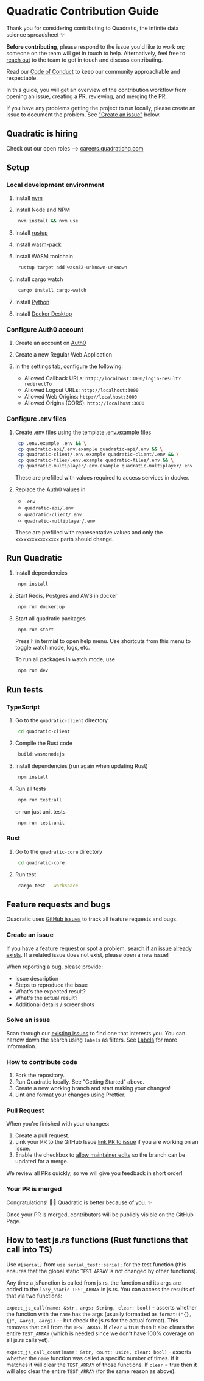 # Quadratic Contribution Guide

Thank you for considering contributing to Quadratic, the infinite data science spreadsheet :sparkles:

**Before contributing**, please respond to the issue you'd like to work on; someone on the team will get in touch to help. Alternatively, feel free to [reach out](https://www.quadratichq.com/contact) to the team to get in touch and discuss contributing.

Read our [Code of Conduct](./CODE_OF_CONDUCT.md) to keep our community approachable and respectable.

In this guide, you will get an overview of the contribution workflow from opening an issue, creating a PR, reviewing, and merging the PR.

If you have any problems getting the project to run locally, please create an issue to document the problem. See ["Create an issue"](#create-an-issue) below.

## Quadratic is hiring

Check out our open roles ⟶ [careers.quadratichq.com](https://careers.quadratichq.com)

## Setup

### Local development environment

1. Install [nvm](https://github.com/nvm-sh/nvm)

2. Install Node and NPM

   ```sh
    nvm install && nvm use
   ```

3. Install [rustup](https://www.rust-lang.org/tools/install)

4. Install [wasm-pack](https://rustwasm.github.io/wasm-pack/installer/)

5. Install WASM toolchain

   ```sh
    rustup target add wasm32-unknown-unknown
   ```

6. Install cargo watch

   ```sh
    cargo install cargo-watch
   ```

7. Install [Python](https://wiki.python.org/moin/BeginnersGuide/Download)

8. Install [Docker Desktop](https://docs.docker.com/desktop/)

### Configure Auth0 account

1. Create an account on [Auth0](https://auth0.com/)

2. Create a new Regular Web Application

3. In the settings tab, configure the following:
   - Allowed Callback URLs: `http://localhost:3000/login-result?redirectTo`
   - Allowed Logout URLs: `http://localhost:3000`
   - Allowed Web Origins: `http://localhost:3000`
   - Allowed Origins (CORS): `http://localhost:3000`

### Configure .env files

1. Create .env files using the template .env.example files

   ```sh
    cp .env.example .env && \
    cp quadratic-api/.env.example quadratic-api/.env && \
    cp quadratic-client/.env.example quadratic-client/.env && \
    cp quadratic-files/.env.example quadratic-files/.env && \
    cp quadratic-multiplayer/.env.example quadratic-multiplayer/.env
   ```

   These are prefilled with values required to access services in docker.

2. Replace the Auth0 values in

   - `.env`
   - `quadratic-api/.env`
   - `quadratic-client/.env`
   - `quadratic-multiplayer/.env`

   These are prefilled with representative values and only the `xxxxxxxxxxxxxxxx` parts should change.

## Run Quadratic

1. Install dependencies

   ```sh
    npm install
   ```

2. Start Redis, Postgres and AWS in docker

   ```sh
    npm run docker:up
   ```

3. Start all quadratic packages

   ```sh
    npm run start
   ```

   Press `h` in termial to open help menu. Use shortcuts from this menu to toggle watch mode, logs, etc.

   To run all packages in watch mode, use

   ```sh
    npm run dev
   ```

## Run tests

### TypeScript

1. Go to the `quadratic-client` directory

   ```sh
    cd quadratic-client
   ```

2. Compile the Rust code

   ```sh
    build:wasm:nodejs
   ```

3. Install dependencies (run again when updating Rust)

   ```sh
    npm install
   ```

4. Run all tests

   ```sh
    npm run test:all
   ```

   or run just unit tests

   ```sh
    npm run test:unit
   ```

### Rust

1. Go to the `quadratic-core` directory

   ```sh
    cd quadratic-core
   ```

2. Run test

   ```sh
    cargo test --workspace
   ```

## Feature requests and bugs

Quadratic uses [GitHub issues](https://github.com/quadratichq/quadratic/issues) to track all feature requests and bugs.

### Create an issue

If you have a feature request or spot a problem, [search if an issue already exists](https://docs.github.com/en/github/searching-for-information-on-github/searching-on-github/searching-issues-and-pull-requests#search-by-the-title-body-or-comments). If a related issue does not exist, please open a new issue!

When reporting a bug, please provide:

- Issue description
- Steps to reproduce the issue
- What's the expected result?
- What's the actual result?
- Additional details / screenshots

### Solve an issue

Scan through our [existing issues](https://github.com/quadratichq/quadratic/issues) to find one that interests you. You can narrow down the search using `labels` as filters. See [Labels](/contributing/how-to-use-labels.md) for more information.

### How to contribute code

1. Fork the repository.
2. Run Quadratic locally. See "Getting Started" above.
3. Create a new working branch and start making your changes!
4. Lint and format your changes using Prettier.

### Pull Request

When you're finished with your changes:

1. Create a pull request.
2. Link your PR to the GitHub Issue [link PR to issue](https://docs.github.com/en/issues/tracking-your-work-with-issues/linking-a-pull-request-to-an-issue) if you are working on an Issue.
3. Enable the checkbox to [allow maintainer edits](https://docs.github.com/en/github/collaborating-with-issues-and-pull-requests/allowing-changes-to-a-pull-request-branch-created-from-a-fork) so the branch can be updated for a merge.

We review all PRs quickly, so we will give you feedback in short order!

### Your PR is merged

Congratulations! :tada::tada: Quadratic is better because of you. :sparkles:

Once your PR is merged, contributors will be publicly visible on the GitHub Page.

## How to test js.rs functions (Rust functions that call into TS)

Use `#[serial]` from `use serial_test::serial;` for the test function (this
ensures that the global static `TEST_ARRAY` is not changed by other functions).

Any time a jsFunction is called from js.rs, the function and its args are added
to the `lazy_static TEST_ARRAY` in js.rs. You can access the results of that via
two functions:

`expect_js_call(name: &str, args: String, clear: bool)` - asserts whether the
function with the `name` has the args (usually formatted as `format!("{},{}",
&arg1, &arg2)` -- but check the js.rs for the actual format). This removes that
call from the `TEST_ARRAY`. If `clear` = true then it also clears the entire
`TEST_ARRAY` (which is needed since we don't have 100% coverage on all js.rs
calls yet).`

`expect_js_call_count(name: &str, count: usize, clear: bool)` - asserts whether
the `name` function was called a specific number of times. If it matches it will
clear the `TEST_ARRAY` of those functions. If `clear` = true then it will also
clear the entire `TEST_ARRAY` (for the same reason as above).
